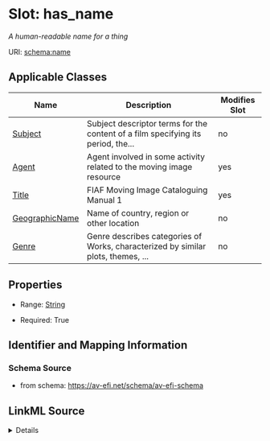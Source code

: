 

# Slot: has_name


_A human-readable name for a thing_



URI: [schema:name](http://schema.org/name)



<!-- no inheritance hierarchy -->





## Applicable Classes

| Name | Description | Modifies Slot |
| --- | --- | --- |
| [Subject](Subject.md) | Subject descriptor terms for the content of a film specifying its period, the... |  no  |
| [Agent](Agent.md) | Agent involved in some activity related to the moving image resource |  yes  |
| [Title](Title.md) | FIAF Moving Image Cataloguing Manual 1 |  yes  |
| [GeographicName](GeographicName.md) | Name of country, region or other location |  no  |
| [Genre](Genre.md) | Genre describes categories of Works, characterized by similar plots, themes, ... |  no  |







## Properties

* Range: [String](String.md)

* Required: True





## Identifier and Mapping Information







### Schema Source


* from schema: https://av-efi.net/schema/av-efi-schema




## LinkML Source

<details>
```yaml
name: has_name
description: A human-readable name for a thing
from_schema: https://av-efi.net/schema/av-efi-schema
rank: 1000
slot_uri: schema:name
alias: has_name
domain_of:
- GeographicName
- Genre
- Subject
- Agent
- Title
range: string
required: true

```
</details>